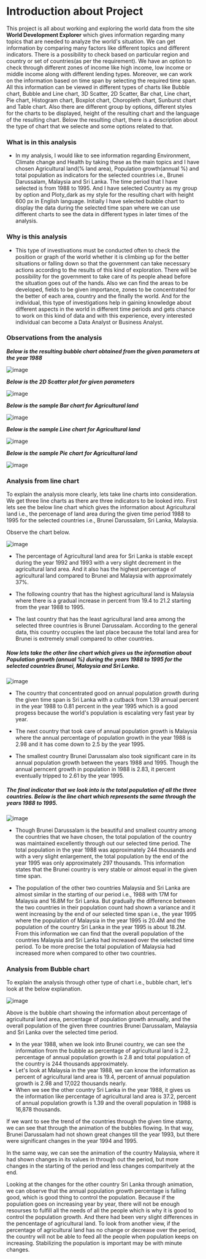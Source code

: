 # Introduction about Project
This project is all about working and exploring the world data from the site **World Development Explorer** which gives information regarding many topics that are needed to analyze the world's situation. We can get information by comparing many factors like different topics and different indicators. There is a possibility to check based on particular region and country or set of countries(as per the requirement). We have an option to check through different zones of income like high income, low income or middle income along with different lending types. Moreover, we can work on the information based on time span by selecting the required time span. All this information can be viewed in different types of charts like Bubble chart, Bubble and Line chart, 3D Scatter, 2D Scatter, Bar chat, Line chart, Pie chart, Histogram chart, Boxplot chart, Choropleth chart, Sunburst chart and Table chart. Also there are different group by options, different styles for the charts to be displayed, height of the resulting chart and the language of the resulting chart. Below the resulting chart, there is a description about the type of chart that we selecte and some options related to that.
### What is in this analysis
- In my analysis, I would like to see information regarding Environment, Climate change and Health by taking these as the main topics and I have chosen Agricultural land(% land area), Population growth(annual %) and total population as indicators for the selected countries i.e., Brunei Darussalam, Malaysia and Sri Lanka. The time period that I have selected is from 1988 to 1995. And I have selected Country as my group by option and Ploty_dark as my style for the resulting chart with height 600 px in English language. Initially I have selected bubble chart to display the data during the selected time span where we can use different charts to see the data in different types in later times of the analysis.
### Why is this analysis
- This type of investivations must be conducted often to check the position or graph of the world whether it is climbing up for the better situations or falling down so that the government can take necessary actions according to the results of this kind of exploration. There will be possibility for the government to take care of its people ahead before the situation goes out of the hands. Also we can find the areas to be developed, fields to be given importance, zones to be concentrated for the better of each area, country and the finally the world. And for the individual, this type of investigations help in gaining knowledge about different aspects in the world in different time periods and gets chance to work on this kind of data and with this experience, every interested individual can become a Data Analyst or Business Analyst.
### Observations from the analysis
**_Below is the resulting bubble chart obtained from the given parameters at the year 1988_**

![image](https://user-images.githubusercontent.com/78044715/112570735-0197e800-8dbd-11eb-8ac0-fe8638f4c20c.png)

**_Below is the 2D Scatter plot for given parameters_**

![image](https://user-images.githubusercontent.com/78044715/112571470-7b7ca100-8dbe-11eb-8bf1-f240b0470424.png)

**_Below is the sample Bar chart for Agricultural land_**

![image](https://user-images.githubusercontent.com/78044715/112571578-bbdc1f00-8dbe-11eb-9292-28a444bdb28d.png)

**_Below is the sample Line chart for Agricultural land_**

![image](https://user-images.githubusercontent.com/78044715/112571646-e037fb80-8dbe-11eb-8e78-2e6c22a170ac.png)

**_Below is the sample Pie chart for Agricultural land_**

![image](https://user-images.githubusercontent.com/78044715/112571802-2b520e80-8dbf-11eb-830a-a288f6c21ccb.png)

### Analysis from line chart
To explain the analysis more clearly, lets take line charts into consideration. We get three line charts as there are three indicators to be looked into. First lets see the below line chart which gives the information about Agricultural land i.e., the percenage of land area during the given time period 1988 to 1995 for the selected countries i.e., Brunei Darussalam, Sri Lanka, Malaysia.

Observe the chart below.

![image](https://user-images.githubusercontent.com/78044715/112639538-c1fdea00-8e16-11eb-9776-c41f21d6c52d.png)

- The percentage of Agricultural land area for Sri Lanka is stable except during the year 1992 and 1993 with a very slight decrement in the agricultural land area. And it also has the highest percentage of agricultural land compared to Brunei and Malaysia with approximately 37%.

- The following country that has the highest agricultural land is Malaysia where there is a gradual increase in percent from 19.4 to 21.2 starting from the year 1988 to 1995.

- The last country that has the least agricultural land area among the selected three countries is Brunei Darussalam. According to the general data, this country occupies the last place because the total land area for Brunei is extremely small compared to other countries.

##### Now lets take the other line chart which gives us the information about Population growth (annual %) during the years 1988 to 1995 for the selected countries Brunei, Malaysia and Sri Lanka.

![image](https://user-images.githubusercontent.com/78044715/112643393-b6acbd80-8e1a-11eb-8a0b-bb463c2c5541.png)

- The country that concentrated good on annual population growth during the given time span is Sri Lanka with a cutback from 1.39 annual percent in the year 1988 to 0.81 percent in the year 1995 which is a good progess because the world's population is escalating very fast year by year.

- The next country that took care of annual population growth is Malaysia where the annual percentage of population growth in the year 1988 is 2.98 and it has come down to 2.5 by the year 1995.

- The smallest country Brunei Darussalam also took significant care in its annual population growth between the years 1988 and 1995. Though the annual perncent growth in population in 1988 is 2.83, it percent eventually tripped to 2.61 by the year 1995.

##### The final indicator that we look into is the total population of all the three countries. Below is the line chart which represents the same through the years 1988 to 1995.

![image](https://user-images.githubusercontent.com/78044715/112648443-eb6f4380-8e1f-11eb-89fe-32205f986b0b.png)

- Though Brunei Darussalam is the beautiful and smallest country among the countries that we have chosen, the total population of the country was maintained excellently through out our selected time period. The total population in the year 1988 was approximately 244 thousands and with a very slight enlargement, the total population by the end of the year 1995 was only approximately 297 thousands. This information states that the Brunei country is very stable or almost equal in the given time span.

- The population of the other two countries Malaysia and Sri Lanka are almost similar in the starting of our period i.e., 1988 with 17M for Malaysia and 16.8M for Sri Lanka. But gradually the difference between the two countries in their population count had shown a variance and it went increasing by the end of our selected time span i.e., the year 1995 where the population of Malaysia in the year 1995 is 20.4M and the population of the country Sri Lanka in the year 1995 is about 18.2M. From this information we can find that the overall population of the countries Malaysia and Sri Lanka had increased over the selected time period. To be more precise the total population of Malaysia had increased more when compared to other two countries.

### Analysis from Bubble chart

To explain the analysis through other type of chart i.e., bubble chart, let's look at the below explanation.

![image](https://user-images.githubusercontent.com/78044715/112721160-cc80b800-8ed8-11eb-8ed9-c6331cbc20b9.png)

Above is the bubble chart showing the information about percentage of agricultural land area, percentage of population growth annually, and the overall population of the given three countries Brunei Darussalam, Malaysia and Sri Lanka over the selected time period.
- In the year 1988, when we look into Brunei country, we can see the information from the bubble as percentage of agricultural land is 2.2, percentage of annual population growth is 2.8 and total population of the country is 244 thousands approximately.
- Let's look at Malaysia in the year 1988, we can know the information as percent of agricultural land area is 19.4, percent of annual population growth is 2.98 and 17,022 thousands nearly.
- When we see the other country Sri Lanka in the year 1988, it gives us the information like percentage of agricultural land area is 37.2, percent of annual population growth is 1.39 and the overall population in 1988 is 16,878 thousands.

If we want to see the trend of the countries through the given time stamp, we can see that through the animation of the bubbles flowing. In that way, Brunei Darussalam had not shown great changes till the year 1993, but there were significant changes in the year 1994 and 1995.

In the same way, we can see the animation of the country Malaysia, where it had shown changes in its values in through out the period, but more changes in the starting of the period and less changes comparitvely at the end.

Looking at the changes for the other country Sri Lanka through animation, we can observe that the annual population growth percentage is falling good, which is good thing to control the population. Because if the population goes on increasing year by year, there will not be enough resourses to fulfill all the needs of all the people which is why it is good to control the population growth. And there had been very slight differences in the pencentage of agricultural land. To look from another view, if the percentage of agricultural land has no change or decrease over the period, the country will not be able to feed all the people when population keeps on increasing. Stabilizing the population is important may be with minute changes.
